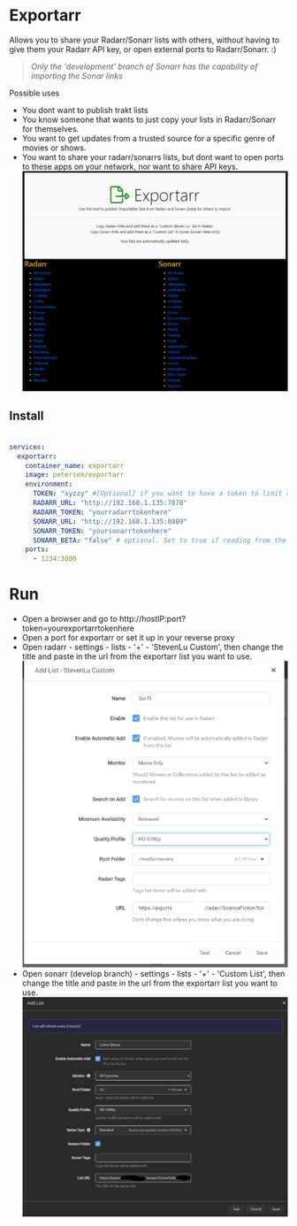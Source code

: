 # Exportarr
Allows you to share your Radarr/Sonarr lists with others, without having to give them your Radarr API key, or open external ports to Radarr/Sonarr. :)
 > *Only the 'development' branch of Sonarr has the capability of importing the Sonar links*

Possible uses 
 - You dont want to publish trakt lists
 - You know someone that wants to just copy your lists in Radarr/Sonarr for themselves. 
 - You want to get updates from a trusted source for a specific genre of movies or shows. 
 - You want to share your radarr/sonarrs lists, but dont want to open ports to these apps on your network, nor want to share API keys. 
![image](https://github.com/petersem/exportarr/blob/master/public/images/exportarr.png?raw=true "Exportarr main screen")

## Install
``` yaml

services:
  exportarr:
    container_name: exportarr
    image: petersem/exportarr
    environment:
      TOKEN: "xyzzy" #[Optional] if you want to have a token to limit access to exportarr
      RADARR_URL: "http://192.168.1.135:7878"
      RADARR_TOKEN: "yourradarrtokenhere"
      SONARR_URL: "http://192.168.1.135:8989"
      SONARR_TOKEN: "yoursonarrtokenhere"
      SONARR_BETA: "false" # optional. Set to true if reading from the development release of Sonarr
    ports:
      - 1234:3000
```
# Run
 - Open a browser and go to http://hostIP:port?token=yourexportarrtokenhere
 - Open a port for exportarr or set it up in your reverse proxy
 - Open radarr - settings - lists - '+' - 'StevenLu Custom', then change the title and paste in the url from the exportarr list you want to use. 
![image](https://github.com/petersem/exportarr/blob/master/public/images/exportarrCSL.png?raw=true "Radarr Steven Lu custom list")
 - Open sonarr (develop branch) - settings - lists - '+' - 'Custom List', then change the title and paste in the url from the exportarr list you want to use. 
 ![image](https://github.com/petersem/exportarr/blob/master/public/images/exportarrCL.png?raw=true "Sonarr Custom list")
